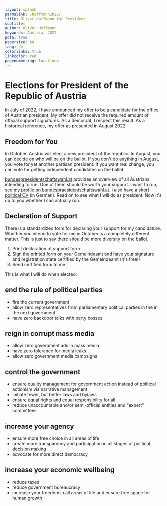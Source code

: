 ```yaml
---
layout: splash
permalink: /hoffmann2022/
title: Oliver Hoffmann for President
subtitle: 
author: Oliver Hoffmann
keywords: Austria, 2022
pdfa: true
papersize: a4
lang: de
colorlinks: true
linkcolor: red
pagenumbering: location=
---
```


# Elections for President of the Republic of Austria

In July of 2022, I have announced my offer to be a candidate for the office of Austrian president.
My offer did not receive the required amount of official support signatures.
As a democrat, I respect this result.
As a historical reference, my offer as presented in August 2022:

## Freedom for You

In October, Austria will elect a new president of the republic.
In August, you can decide on who will be on the ballot.
If you don't do anything in August, you vote for yet another partisan president.
If you want real change, you can vote for getting independent candidates on the ballot.

[bundespraesidentschaftswahl.at](http://www.bundespraesidentschaftswahl.at) provides an overview of all Austrians intending to run.
One of them should be worth your support.
I want to run, see [my profile on bundespraesidentschaftswahl.at](http://www.bundespraesidentschaftswahl.at/oliver-hoffmann.html).
I also have a [short political CV](/ueber) (in German).
Read on to see what I will do as president.
Now it's up to you whether I can actually run.

## Declaration of Support

There is a standardized form for declaring your support for my candidature.
Whether you intend to vote for me in October is a completely different matter.
This is just to say there should be more diversity on the ballot.

1. Print declaration of support form
2. Sign the printed form on your Gemeindeamt and have your signature and registration state certified by the Gemeindeamt (it's free!)
3. Send certified form to me 

This is what I will do when elected:

## end the rule of political parties

* fire the current government
* allow zero representatives from parliamentary political parties in the in the next government
* have zero backdoor talks with party bosses

## reign in corrupt mass media

* allow zero government ads in mass media
* have zero tolerance for media leaks
* allow zero government media campaigns

## control the government

* ensure quality management for government action instead of political actionism via narrative management
* initiate fewer, but better laws and bylaws
* ensure equal rights and equal responsibility for all
* reduce unaccountable and/or semi-official entities and "expert" committees

## increase your agency

* ensure more free choice in all areas of life
* create more transparency and participation in all stages of political decision making
* advocate for more direct democracy

## increase your economic wellbeing

* reduce taxes
* reduce government bureaucracy
* increase your freedom in all areas of life and ensure free space for human growth
